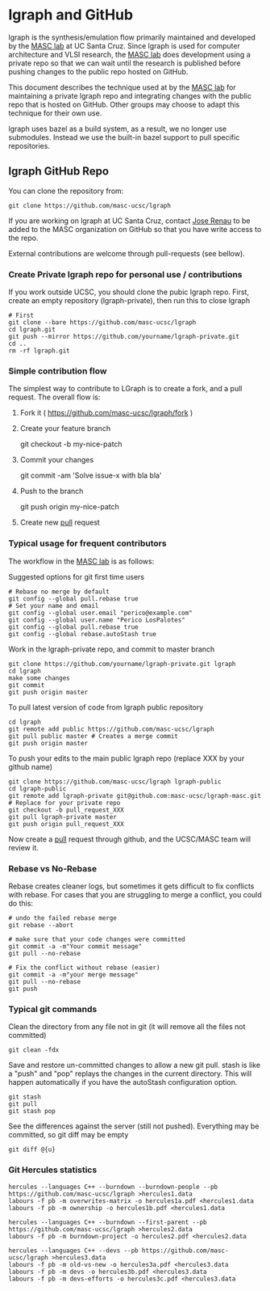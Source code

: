 # lgraph and GitHub

lgraph is the synthesis/emulation flow primarily maintained and developed by
the [MASC lab][masc] at UC Santa Cruz.  Since lgraph is used for computer
architecture and VLSI research, the [MASC lab][masc] does development using a
private repo so that we can wait until the research is published before pushing
changes to the public repo hosted on GitHub.

This document describes the technique used at by the [MASC lab][masc] for
maintaining a private lgraph repo and integrating changes with the public repo
that is hosted on GitHub.  Other groups may choose to adapt this technique for
their own use.

lgraph uses bazel as a build system, as a result, we no longer use submodules.
Instead we use the built-in bazel support to pull specific repositories.

## lgraph GitHub Repo

You can clone the repository from:

    git clone https://github.com/masc-ucsc/lgraph

If you are working on lgraph at UC Santa Cruz, contact [Jose Renau](http://users.soe.ucsc.edu/~renau/)
to be added to the MASC organization on GitHub so that you have write access to
the repo.

External contributions are welcome through pull-requests (see bellow).

### Create Private lgraph repo for personal use / contributions

If you work outside UCSC, you should clone the pubic lgraph repo. First, create
an empty repository (lgraph-private), then run this to close lgraph

    # First
    git clone --bare https://github.com/masc-ucsc/lgraph
    cd lgraph.git
    git push --mirror https://github.com/yourname/lgraph-private.git
    cd ..
    rm -rf lgraph.git

### Simple contribution flow

The simplest way to contribute to LGraph is to create a fork, and a pull request. The overall flow is:

1. Fork it ( https://github.com/masc-ucsc/lgraph/fork )

2. Create your feature branch 

    git checkout -b my-nice-patch

3. Commit your changes 

    git commit -am 'Solve issue-x with bla bla'

4. Push to the branch 

    git push origin my-nice-patch

5. Create new [pull][pull] request

### Typical usage for frequent contributors

The workflow in the [MASC lab][masc] is as follows:

Suggested options for git first time users

    # Rebase no merge by default
    git config --global pull.rebase true
    # Set your name and email
    git config --global user.email "perico@example.com"
    git config --global user.name "Perico LosPalotes"
    git config --global pull.rebase true
    git config --global rebase.autoStash true

Work in the lgraph-private repo, and commit to master branch

    git clone https://github.com/yourname/lgraph-private.git lgraph
    cd lgraph
    make some changes
    git commit
    git push origin master

To pull latest version of code from lgraph public repository

    cd lgraph
    git remote add public https://github.com/masc-ucsc/lgraph
    git pull public master # Creates a merge commit
    git push origin master

To push your edits to the main public lgraph repo (replace XXX by your github name)

    git clone https://github.com/masc-ucsc/lgraph lgraph-public
    cd lgraph-public
    git remote add lgraph-private git@github.com:masc-ucsc/lgraph-masc.git  # Replace for your private repo
    git checkout -b pull_request_XXX
    git pull lgraph-private master
    git push origin pull_request_XXX

Now create a [pull][pull] request through github, and the UCSC/MASC team will review it.

### Rebase vs No-Rebase

Rebase creates cleaner logs, but sometimes it gets difficult to fix conflicts with rebase. For cases that you
are struggling to merge a conflict, you could do this:

    # undo the failed rebase merge
    git rebase --abort 

    # make sure that your code changes were committed
    git commit -a -m"Your commit message"
    git pull --no-rebase

    # Fix the conflict without rebase (easier)
    git commit -a -m"your merge message"
    git pull --no-rebase
    git push

### Typical git commands

Clean the directory from any file not in git (it will remove all the files not committed)

    git clean -fdx

Save and restore un-committed changes to allow a new git pull. stash is like a "push" and "pop" replays
the changes in the current directory. This will happen automatically if you have the autoStash configuration option.

    git stash
    git pull
    git stash pop

See the differences against the server (still not pushed). Everything may be committed, so git diff may be empty

    git diff @{u}

### Git Hercules statistics

    hercules --languages C++ --burndown --burndown-people --pb https://github.com/masc-ucsc/lgraph >hercules1.data
    labours -f pb -m overwrites-matrix -o hercules1a.pdf <hercules1.data
    labours -f pb -m ownership -o hercules1b.pdf <hercules1.data

    hercules --languages C++ --burndown --first-parent --pb https://github.com/masc-ucsc/lgraph >hercules2.data
    labours -f pb -m burndown-project -o hercules2.pdf <hercules2.data

    hercules --languages C++ --devs --pb https://github.com/masc-ucsc/lgraph >hercules3.data
    labours -f pb -m old-vs-new -o hercules3a.pdf <hercules3.data 
    labours -f pb -m devs -o hercules3b.pdf <hercules3.data
    labours -f pb -m devs-efforts -o hercules3c.pdf <hercules3.data

[pull]: https://help.github.com/articles/creating-a-pull-request
[masc]: http://masc.soe.ucsc.edu/
